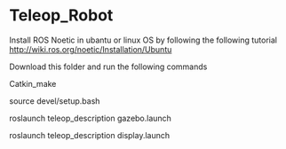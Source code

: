 # Teleop_Robot
Install ROS Noetic in ubantu or linux OS by following the following tutorial
http://wiki.ros.org/noetic/Installation/Ubuntu

Download this folder and run the following commands

Catkin_make


source devel/setup.bash


roslaunch teleop_description gazebo.launch


roslaunch teleop_description display.launch
